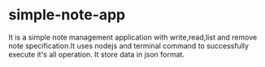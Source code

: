 # simple-note-app
It is a simple note management application with write,read,list and remove note specification.It uses nodejs and terminal command to successfully execute it's all operation.
It store data in json format.
